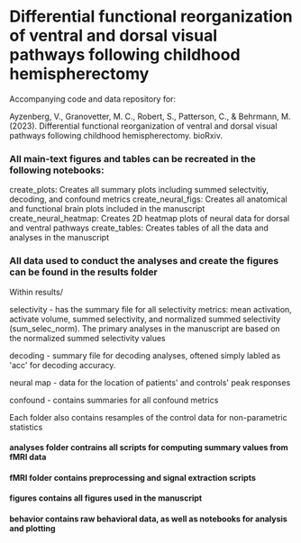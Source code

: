 # Differential functional reorganization of ventral and dorsal visual pathways following childhood hemispherectomy

Accompanying code and data repository for: 

Ayzenberg, V., Granovetter, M. C., Robert, S., Patterson, C., & Behrmann, M. (2023). Differential functional reorganization of ventral and dorsal visual pathways following childhood hemispherectomy. bioRxiv.


### All main-text figures and tables can be recreated in the following notebooks:
create_plots: Creates all summary plots including summed selectvitiy, decoding, and confound metrics
create_neural_figs: Creates all anatomical and functional brain plots included in the manuscript
create_neural_heatmap: Creates 2D heatmap plots of neural data for dorsal and ventral pathways
create_tables: Creates tables of all the data and analyses in the manuscript


### All data used to conduct the analyses and create the figures can be found in the results folder

Within results/

selectivity - has the summary file for all selectivity metrics: mean activation, activate volume, summed selectivity, and normalized summed selectivity (sum_selec_norm). The primary analyses in the manuscript are based on the normalized summed selectivity values

decoding - summary file for decoding analyses, oftened simply labled as 'acc' for decoding accuracy.

neural map - data for the location of patients' and controls' peak responses

confound - contains summaries for all confound metrics

Each folder also contains resamples of the control data for non-parametric statistics

#### analyses folder contrains all scripts for computing summary values from fMRI data

#### fMRI folder contains preprocessing and signal extraction scripts

#### figures contains all figures used in the manuscript

#### behavior contains raw behavioral data, as well as notebooks for analysis and plotting








